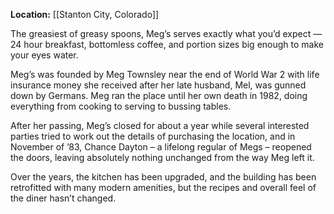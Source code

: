 **Location:** [[Stanton City, Colorado]]

The greasiest of greasy spoons, Meg’s serves exactly what you’d expect — 24 hour breakfast, bottomless coffee, and portion sizes big enough to make your eyes water.

Meg’s was founded by Meg Townsley near the end of World War 2 with life insurance money she received after her late husband, Mel, was gunned down by Germans. Meg ran the place until her own death in 1982, doing everything from cooking to serving to bussing tables.

After her passing, Meg’s closed for about a year while several interested parties tried to work out the details of purchasing the location, and in November of ’83, Chance Dayton – a lifelong regular of Megs – reopened the doors, leaving absolutely nothing unchanged from the way Meg left it.

Over the years, the kitchen has been upgraded, and the building has been retrofitted with many modern amenities, but the recipes and overall feel of the diner hasn’t changed.